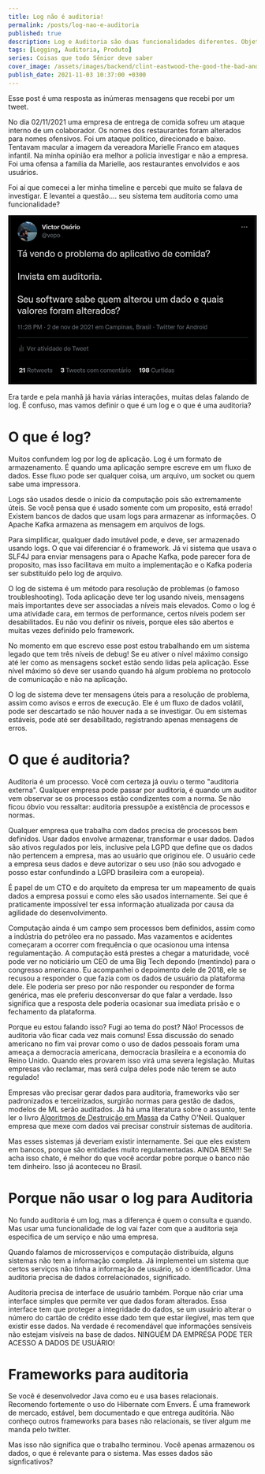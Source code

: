 ```yaml
---
title: Log não é auditoria!
permalink: /posts/log-nao-e-auditoria
published: true
description: Log e Auditoria são duas funcionalidades diferentes. Objetivos de negócio diferentres, vamos ver?
tags: [Logging, Auditoria, Produto]
series: Coisas que todo Sênior deve saber
cover_image: /assets/images/backend/clint-eastwood-the-good-the-bad-and-the-ugly.jpg
publish_date: 2021-11-03 10:37:00 +0300
---
```


Esse post é uma resposta as inúmeras mensagens que recebi por um tweet.

No dia 02/11/2021 uma empresa de entrega de comida sofreu um ataque interno de um colaborador. Os nomes dos restaurantes foram alterados para nomes ofensivos. Foi um ataque politico, direcionado e baixo. Tentavam macular a imagem da vereadora Marielle Franco em ataques infantil. Na minha opinião era melhor a policia investigar e não a empresa. Foi uma ofensa a família da Marielle, aos restaurantes envolvidos e aos usuários.

Foi aí que comecei a ler minha timeline e percebi que muito se falava de investigar. E levantei a questão.... seu sistema tem auditoria como uma funcionalidade?

![Meu tweet](/assets/images/auditoria/auditoria.png)

Era tarde e pela manhã já havia várias interações, muitas delas falando de log. É confuso, mas vamos definir o que é um log e o que é uma auditoria?

# O que é log?

Muitos confundem log por log de aplicação. Log é um formato de armazenamento. É quando uma aplicação sempre escreve em um fluxo de dados. Esse fluxo pode ser qualquer coisa, um arquivo, um socket ou quem sabe uma impressora. 

Logs são usados desde o inicio da computação pois são extremamente úteis. Se você pensa que é usado somente com um proposito, está errado! Existem bancos de dados que usam logs para armazenar as informações. O Apache Kafka armazena as mensagem em arquivos de logs.

Para simplificar, qualquer dado imutável pode, e deve, ser armazenado usando logs. O que vai diferenciar é o framework. Já vi sistema que usava o SLF4J para enviar mensagens para o Apache Kafka, pode parecer fora de proposito, mas isso facilitava em muito a implementação e o Kafka poderia ser substituído pelo log de arquivo.

O log de sistema é um método para resolução de problemas (o famoso troubleshooting). Toda aplicação deve ter log usando níveis, mensagens mais importantes deve ser associadas a níveis mais elevados. Como o log é uma atividade cara, em termos de performance, certos níveis podem ser desabilitados. Eu não vou definir os níveis, porque eles são abertos e muitas vezes definido pelo framework. 

No momento em que escrevo esse post estou trabalhando em um sistema legado que tem três níveis de debug! Se eu ativer o nível máximo consigo até ler como as mensagens socket estão sendo lidas pela aplicação. Esse nível máximo só deve ser usando quando há algum problema no protocolo de comunicação e não na aplicação.

O log de sistema deve ter mensagens úteis para a resolução de problema, assim como avisos e erros de execução. Ele é um fluxo de dados volátil, pode ser descartado se não houver nada a se investigar. Ou em sistemas estáveis, pode até ser desabilitado, registrando apenas mensagens de erros.

# O que é auditoria?

Auditoria é um processo. Você com certeza já ouviu o termo "auditoria externa". Qualquer empresa pode passar por auditoria, é quando um auditor vem observar se os processos estão condizentes com a norma. Se não ficou óbvio vou ressaltar: auditoria pressupõe a existência de processos e normas.

Qualquer empresa que trabalha com dados precisa de processos bem definidos. Usar dados envolve armazenar, transformar e usar dados. Dados são ativos regulados por leis, inclusive pela LGPD que define que os dados não pertencem a empresa, mas ao usuário que originou ele. O usuário cede a empresa seus dados e deve autorizar o seu uso (não sou advogado e posso estar confundindo a LGPD brasileira com a europeia).

É papel de um CTO e do arquiteto da empresa ter um mapeamento de quais dados a empresa possui e como eles são usados internamente. Sei que é praticamente impossível ter essa informação atualizada por causa da agilidade do desenvolvimento. 

Computação ainda é um campo sem processos bem definidos, assim como a indústria do petróleo era no passado. Mas vazamentos e acidentes começaram a ocorrer com frequência o que ocasionou uma intensa regulamentação. A computação está prestes a chegar a maturidade, você pode ver no noticiário um CEO de uma Big Tech depondo (mentindo) para o congresso americano. Eu acompanhei o depoimento dele de 2018, ele se recusou a responder o que fazia com os dados de usuário da plataforma dele. Ele poderia ser preso por não responder ou responder de forma genérica, mas ele preferiu desconversar do que falar a verdade. Isso significa que a resposta dele poderia ocasionar sua imediata prisão e o fechamento da plataforma.

Porque eu estou falando isso? Fugi ao tema do post? Não! Processos de auditoria vão ficar cada vez mais comuns! Essa discussão do senado americano no fim vai provar como o uso de dados pessoais foram uma ameaça a democracia americana, democracia brasileira e a economia do Reino Unido. Quando eles provarem isso virá uma severa legislação. Muitas empresas vão reclamar, mas será culpa deles pode não terem se auto regulado!

Empresas vão precisar gerar dados para auditoria, frameworks vão ser padronizados e terceirizados, surgirão normas para gestão de dados, modelos de ML serão auditados. Já há uma literatura sobre o assunto, tente ler o livro [Algoritmos de Destruição em Massa](https://www.amazon.com.br/Algoritmos-Destrui%C3%A7%C3%A3o-Massa-Cathy-ONeil/dp/6586460026/) da Cathy O'Neil. Qualquer empresa que mexe com dados vai precisar construir sistemas de auditoria.

Mas esses sistemas já deveriam existir internamente. Sei que eles existem em bancos, porque são entidades muito regulamentadas. AINDA BEM!!! Se acha isso chato, é melhor do que você acordar pobre porque o banco não tem dinheiro. Isso já aconteceu no Brasil.

# Porque não usar o log para Auditoria

No fundo auditoria é um log, mas a diferença é quem o consulta e quando. Mas usar uma funcionalidade de log vai fazer com que a auditoria seja especifica de um serviço e não uma empresa. 

Quando falamos de microsserviços e computação distribuída, alguns sistemas não tem a informação completa. Já implementei um sistema que certos serviços não tinha a informação de usuário, só o identificador. Uma auditoria precisa de dados correlacionados, significado.

Auditoria precisa de interface de usuário também. Porque não criar uma interface simples que permite ver que dados foram alterados. Essa interface tem que proteger a integridade do dados, se um usuário alterar o número do cartão de crédito esse dado tem que estar ilegível, mas tem que existir esse dados. Na verdade é recomendável que informações sensíveis não estejam visíveis na base de dados. NINGUÉM DA EMPRESA PODE TER ACESSO A DADOS DE USUÁRIO!

# Frameworks para auditoria

Se você é desenvolvedor Java como eu e usa bases relacionais. Recomendo fortemente o uso do Hibernate com Envers. É uma framework de mercado, estável, bem documentado e que entrega auditória. Não conheço outros frameworks para bases não relacionais, se tiver algum me manda pelo twitter.

Mas isso não significa que o trabalho terminou. Você apenas armazenou os dados, o que é relevante para o sistema. Mas esses dados são signficativos?